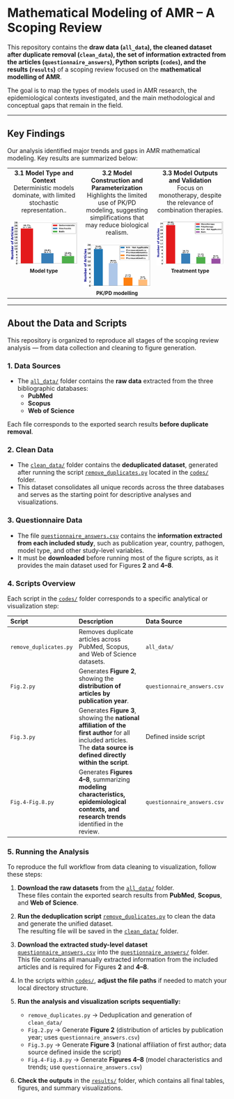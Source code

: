 # Mathematical Modeling of AMR – A Scoping Review

This repository contains the **draw data (`all_data`), the cleaned dataset after duplicate removal (`clean_data`), the set of information extracted from the articles (`questionnaire_answers`), Python scripts (`codes`), and the results (`results`)** of a scoping review focused on the **mathematical modelling of AMR**.  

The goal is to map the types of models used in AMR research, the epidemiological contexts investigated, and the main methodological and conceptual gaps that remain in the field.

---

## Key Findings

Our analysis identified major trends and gaps in AMR mathematical modeling. Key results are summarized below:


<table>
<tr>

<!-- 3.1 -->
<td align="center" valign="top" width="33%">
<b>3.1 Model Type and Context</b><br>
Deterministic models dominate, with limited stochastic representation..<br><br>
<img src="results/Fig.4-a.png" width="300"/><br>
<small><b>Model type</b></small>
</td>

<!-- 3.2 -->
<td align="center" valign="top" width="33%">
<b>3.2 Model Construction and Parameterization</b><br>
Highlights the limited use of PK/PD modeling, suggesting simplifications that may reduce biological realism.<br><br>
<img src="results/Fig.7-b.png" width="300"/><br>
<small><b>PK/PD modelling</b></small>
</td>

<!-- 3.3 -->
<td align="center" valign="top" width="33%">
<b>3.3 Model Outputs and Validation</b><br>
Focus on monotherapy, despite the relevance of combination therapies.<br><br>
<img src="results/Fig.8.png" width="300"/><br>
<small><b>Treatment type</b></small>
</td>

</tr>
</table>

---

## About the Data and Scripts

This repository is organized to reproduce all stages of the scoping review analysis — from data collection and cleaning to figure generation.

### 1. Data Sources

- The [`all_data/`](all_data/) folder contains the **raw data** extracted from the three bibliographic databases:
  - **PubMed**
  - **Scopus**
  - **Web of Science**

Each file corresponds to the exported search results **before duplicate removal**.

### 2. Clean Data

- The [`clean_data/`](clean_data/) folder contains the **deduplicated dataset**, generated after running the script [`remove_duplicates.py`](codes/remove_duplicates.py) located in the [`codes/`](codes/) folder.  
- This dataset consolidates all unique records across the three databases and serves as the starting point for descriptive analyses and visualizations.

### 3. Questionnaire Data

- The file [`questionnaire_answers.csv`](questionnaire_answers/questionnaire_answers.csv) contains the **information extracted from each included study**, such as publication year, country, pathogen, model type, and other study-level variables.  
- It must be **downloaded** before running most of the figure scripts, as it provides the main dataset used for Figures **2** and **4–8**.

### 4. Scripts Overview

Each script in the [`codes/`](codes/) folder corresponds to a specific analytical or visualization step:

| Script | Description | Data Source |
|:--------|:-------------|:-------------|
| `remove_duplicates.py` | Removes duplicate articles across PubMed, Scopus, and Web of Science datasets. | `all_data/` |
| `Fig.2.py` | Generates **Figure 2**, showing the **distribution of articles by publication year**. | `questionnaire_answers.csv` |
| `Fig.3.py` | Generates **Figure 3**, showing the **national affiliation of the first author** for all included articles. The **data source is defined directly within the script**. | Defined inside script |
| `Fig.4-Fig.8.py` | Generates **Figures 4–8**, summarizing **modeling characteristics, epidemiological contexts, and research trends** identified in the review. | `questionnaire_answers.csv` |

### 5. Running the Analysis

To reproduce the full workflow from data cleaning to visualization, follow these steps:

1. **Download the raw datasets** from the [`all_data/`](all_data/) folder.  
   These files contain the exported search results from **PubMed**, **Scopus**, and **Web of Science**.

2. **Run the deduplication script** [`remove_duplicates.py`](codes/remove_duplicates.py) to clean the data and generate the unified dataset.  
   The resulting file will be saved in the [`clean_data/`](clean_data/) folder.

3. **Download the extracted study-level dataset** [`questionnaire_answers.csv`](questionnaire_answers/questionnaire_answers.csv) into the [`questionnaire_answers/`](questionnaire_answers/) folder.  
   This file contains all manually extracted information from the included articles and is required for Figures **2** and **4–8**.

4. In the scripts within [`codes/`](codes/), **adjust the file paths** if needed to match your local directory structure.

5. **Run the analysis and visualization scripts sequentially:**
   - `remove_duplicates.py` → Deduplication and generation of `clean_data/`  
   - `Fig.2.py` → Generate **Figure 2** (distribution of articles by publication year; uses `questionnaire_answers.csv`)  
   - `Fig.3.py` → Generate **Figure 3** (national affiliation of first author; data source defined inside the script)  
   - `Fig.4-Fig.8.py` → Generate **Figures 4–8** (model characteristics and trends; use `questionnaire_answers.csv`)

6. **Check the outputs** in the [`results/`](results/) folder, which contains all final tables, figures, and summary visualizations.

